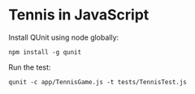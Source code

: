 # Tennis in JavaScript

Install QUnit using node globally: 

 `npm install -g qunit`

Run the test:

 `qunit -c app/TennisGame.js -t tests/TennisTest.js`